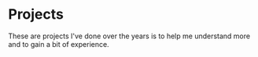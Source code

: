# Projects
These are projects I've done over the years is to help me understand more and to gain a bit of experience.  
